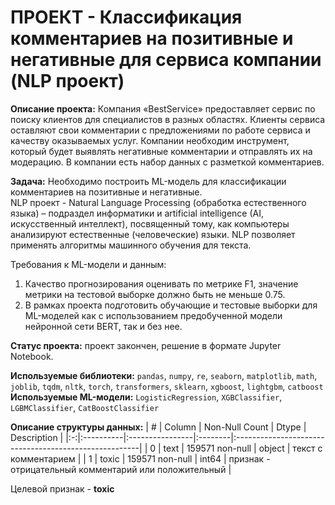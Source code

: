 # ПРОЕКТ - Классификация комментариев на позитивные и негативные для сервиса компании (NLP проект)
**Описание проекта:**
Компания «BestService» предоставляет сервис по поиску клиентов для специалистов в разных областях. Клиенты сервиса оставляют свои комментарии с предложениями по работе сервиса и качеству оказываемых услуг. Компании необходим инструмент, который будет выявлять негативные комментарии и отправлять их на модерацию. В компании есть набор данных с разметкой комментариев.

**Задача:**
Необходимо построить ML-модель для классификации комментариев на позитивные и негативные.<br>
NLP проект - Natural Language Processing (обработка естественного языка) – подраздел информатики и artificial intelligence (AI, искусственный интеллект), посвященный тому, как компьютеры анализируют естественные (человеческие) языки. NLP позволяет применять алгоритмы машинного обучения для текста.

Требования к ML-модели и данным:
1. Качество прогнозирования оценивать по метрике F1, значение метрики на тестовой выборке должно быть не меньше 0.75.
2. В рамках проекта подготовить обучающие и тестовые выборки для ML-моделей как с использованием предобученной модели нейронной сети BERT, так и без нее.

**Статус проекта:**
проект закончен, решение в формате Jupyter Notebook.

**Используемые библиотеки:**
`pandas`, `numpy`, `re`, `seaborn`, `matplotlib`, `math`, `joblib`, `tqdm`, `nltk`, `torch`, `transformers`, `sklearn`, `xgboost`, `lightgbm`, `catboost`<br>
**Используемые ML-модели:**
`LogisticRegression`, `XGBClassifier`, `LGBMClassifier`, `CatBoostClassifier`

**Описание структуры данных:**
| # |   Column  |  Non-Null Count |  Dtype  | Description                                           |
|:-:|:----------|:----------------|:--------|:------------------------------------------------------|
| 0 |  text     | 159571 non-null | object  | текст с комментарием                                  |
| 1 |  toxic    | 159571 non-null | int64   | признак - отрицательный комментарий или положительный |

Целевой признак - **toxic**

